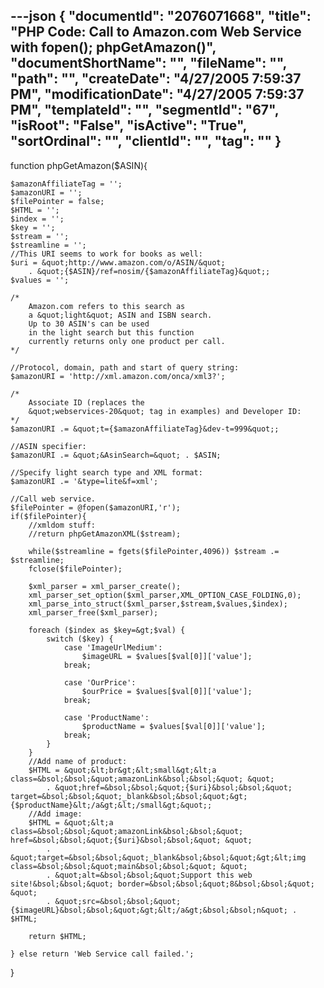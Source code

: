 ---json
{
  "documentId": "2076071668",
  "title": "PHP Code: Call to Amazon.com Web Service with fopen(); phpGetAmazon()",
  "documentShortName": "",
  "fileName": "",
  "path": "",
  "createDate": "4/27/2005 7:59:37 PM",
  "modificationDate": "4/27/2005 7:59:37 PM",
  "templateId": "",
  "segmentId": "67",
  "isRoot": "False",
  "isActive": "True",
  "sortOrdinal": "",
  "clientId": "",
  "tag": ""
}
---

function phpGetAmazon($ASIN){

    $amazonAffiliateTag = '';
    $amazonURI = '';
    $filePointer = false;
    $HTML = '';
    $index = '';
    $key = '';
    $stream = '';
    $streamline = '';
    //This URI seems to work for books as well:
    $uri = &quot;http://www.amazon.com/o/ASIN/&quot;
        . &quot;{$ASIN}/ref=nosim/{$amazonAffiliateTag}&quot;;
    $values = '';

    /*
        Amazon.com refers to this search as
        a &quot;light&quot; ASIN and ISBN search.
        Up to 30 ASIN's can be used
        in the light search but this function
        currently returns only one product per call.
    */

    //Protocol, domain, path and start of query string:
    $amazonURI = 'http://xml.amazon.com/onca/xml3?';

    /*
        Associate ID (replaces the
        &quot;webservices-20&quot; tag in examples) and Developer ID:
    */
    $amazonURI .= &quot;t={$amazonAffiliateTag}&dev-t=999&quot;;

    //ASIN specifier:
    $amazonURI .= &quot;&AsinSearch=&quot; . $ASIN;

    //Specify light search type and XML format:
    $amazonURI .= '&type=lite&f=xml';

    //Call web service.
    $filePointer = @fopen($amazonURI,'r'); 
    if($filePointer){
        //xmldom stuff:
        //return phpGetAmazonXML($stream);

        while($streamline = fgets($filePointer,4096)) $stream .= $streamline;
        fclose($filePointer);

        $xml_parser = xml_parser_create(); 
        xml_parser_set_option($xml_parser,XML_OPTION_CASE_FOLDING,0);
        xml_parse_into_struct($xml_parser,$stream,$values,$index); 
        xml_parser_free($xml_parser); 

        foreach ($index as $key=&gt;$val) {
            switch ($key) {
                case 'ImageUrlMedium':
                    $imageURL = $values[$val[0]]['value'];
                break;

                case 'OurPrice':
                    $ourPrice = $values[$val[0]]['value'];
                break;

                case 'ProductName':
                    $productName = $values[$val[0]]['value'];
                break;
            }
        }
        //Add name of product:
        $HTML = &quot;&lt;br&gt;&lt;small&gt;&lt;a class=&bsol;&bsol;&quot;amazonLink&bsol;&bsol;&quot; &quot;
            . &quot;href=&bsol;&bsol;&quot;{$uri}&bsol;&bsol;&quot; target=&bsol;&bsol;&quot;_blank&bsol;&bsol;&quot;&gt;{$productName}&lt;/a&gt;&lt;/small&gt;&quot;;
        //Add image:
        $HTML = &quot;&lt;a class=&bsol;&bsol;&quot;amazonLink&bsol;&bsol;&quot; href=&bsol;&bsol;&quot;{$uri}&bsol;&bsol;&quot; &quot;
            . &quot;target=&bsol;&bsol;&quot;_blank&bsol;&bsol;&quot;&gt;&lt;img class=&bsol;&bsol;&quot;main&bsol;&bsol;&quot; &quot;
            . &quot;alt=&bsol;&bsol;&quot;Support this web site!&bsol;&bsol;&quot; border=&bsol;&bsol;&quot;8&bsol;&bsol;&quot; &quot;
            . &quot;src=&bsol;&bsol;&quot;{$imageURL}&bsol;&bsol;&quot;&gt;&lt;/a&gt;&bsol;&bsol;n&quot; . $HTML;

        return $HTML;

    } else return 'Web Service call failed.';
}
